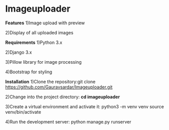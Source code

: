# Imageuploader

**Features**
1)Image upload with preview

2)Display of all uploaded images

**Requirements**
1)Python 3.x

2)Django 3.x

3)Pillow library for image processing

4)Bootstrap for styling

**Installation**
1)Clone the repository:git clone https://github.com/Gauravsardar/Imageuploader.git

2)Change into the project directory: **cd imageuploader**

3)Create a virtual environment and activate it: python3 -m venv venv
                                                source venv/bin/activate
                                                
4)Run the development server: python manage.py runserver



                                      




